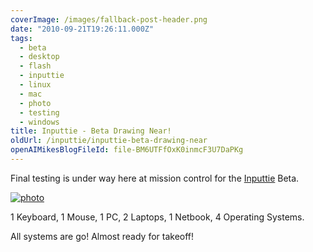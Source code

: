```yaml
---
coverImage: /images/fallback-post-header.png
date: "2010-09-21T19:26:11.000Z"
tags:
  - beta
  - desktop
  - flash
  - inputtie
  - linux
  - mac
  - photo
  - testing
  - windows
title: Inputtie - Beta Drawing Near!
oldUrl: /inputtie/inputtie-beta-drawing-near
openAIMikesBlogFileId: file-BM6UTFfOxK0inmcF3U7DaPKg
---
```


Final testing is under way here at mission control for the [Inputtie](https://www.inputtie.com) Beta.

<!-- more -->

[![](https://www.mikecann.blog/wp-content/uploads/2010/09/photo1.jpg "photo")](https://www.mikecann.blog/wp-content/uploads/2010/09/photo1.jpg)

1 Keyboard, 1 Mouse, 1 PC, 2 Laptops, 1 Netbook, 4 Operating Systems.

All systems are go! Almost ready for takeoff!
